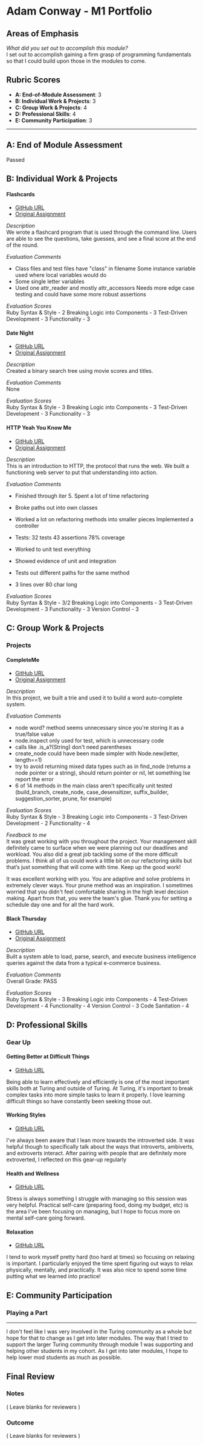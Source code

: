 # Adam Conway - M1 Portfolio

## Areas of Emphasis

<em>What did you set out to accomplish this module?</em><br>
I set out to accomplish gaining a firm grasp of programming fundamentals so that I could build upon those in the modules to come.

## Rubric Scores

* **A: End-of-Module Assessment**: 3
* **B: Individual Work & Projects**: 3
* **C: Group Work & Projects**: 4
* **D: Professional Skills**: 4
* **E: Community Participation**: 3

-----------------------

## A: End of Module Assessment

Passed

## B: Individual Work & Projects
#### Flashcards

* [GitHub URL](https://github.com/adam-conway/flashcards)
* [Original Assignment](http://backend.turing.io/module1/projects/flashcards)

<em>Description</em><br>
We wrote a flashcard program that is used through the command line. Users are able to see the questions, take guesses, and see a final score at the end of the round.

<em>Evaluation Comments</em><br>
* Class files and test files have "class" in filename Some instance variable used where local variables would do
* Some single letter variables
* Used one attr_reader and mostly attr_accessors Needs more edge case testing and could have some more robust assertions

<em>Evaluation Scores</em><br>
Ruby Syntax & Style - 2
Breaking Logic into Components - 3
Test-Driven Development - 3
Functionality - 3

#### Date Night

* [GitHub URL](https://github.com/adam-conway/binary_search_tree)
* [Original Assignment](http://backend.turing.io/module1/projects/date_night)

<em>Description</em><br>
Created a binary search tree using movie scores and titles.

<em>Evaluation Comments</em><br>
None

<em>Evaluation Scores</em><br>
Ruby Syntax & Style - 3
Breaking Logic into Components - 3
Test-Driven Development - 3
Functionality - 3

#### HTTP Yeah You Know Me

* [GitHub URL](https://github.com/adam-conway/http_yeah_you_know_me)
* [Original Assignment](http://backend.turing.io/module1/projects/http_yeah_you_know_me)

<em>Description</em><br>
This is an introduction to HTTP, the protocol that runs the web. We built a functioning web server to put that understanding into action.

<em>Evaluation Comments</em><br>
* Finished through iter 5. Spent a lot of time refactoring
* Broke paths out into own classes
* Worked a lot on refactoring methods into smaller pieces Implemented a controller

* Tests: 32 tests 43 assertions 78% coverage
* Worked to unit test everything
* Showed evidence of unit and integration
* Tests out different paths for the same method

* 3 lines over 80 char long

<em>Evaluation Scores</em><br>
Ruby Syntax & Style - 3/2
Breaking Logic into Components - 3
Test-Driven Development - 3
Functionality - 3
Version Control - 3

## C: Group Work & Projects

### Projects
#### CompleteMe

* [GitHub URL](https://github.com/anon0mys/complete-me)
* [Original Assignment](http://backend.turing.io/module1/projects/complete_me)

<em>Description</em><br>
In this project, we built a trie and used it to build a word auto-complete system.

<em>Evaluation Comments</em><br>
* node word? method seems unnecessary since you're storing it as a true/false value
* node.inspect only used for test, which is unnecessary code
* calls like .is_a?(String) don't need parentheses
* create_node could have been made simpler with Node.new(letter, length==1)
* try to avoid returning mixed data types such as in find_node (returns a node pointer or a string), should return pointer or nil, let something lse report the error
* 6 of 14 methods in the main class aren't specifically unit tested (build_branch, create_node, case_desensitizer, suffix_builder, suggestion_sorter, prune, for example)

<em>Evaluation Scores</em><br>
Ruby Syntax & Style - 3
Breaking Logic into Components - 3
Test-Driven Development - 2
Functionality - 4

<em>Feedback to me</em><br>
It was great working with you throughout the project. Your management skill definitely came to surface when we were planning out our deadlines and workload. You also did a great job tackling some of the more difficult problems. I think all of us could work a little bit on our refactoring skills but that’s just something that will come with time. Keep up the good work!

It was excellent working with you. You are adaptive and solve problems in extremely clever ways. Your prune method was an inspiration. I sometimes worried that you didn't feel comfortable sharing in the high level decision making. Apart from that, you were the team's glue. Thank you for setting a schedule day one and for all the hard work.

#### Black Thursday

* [GitHub URL](https://github.com/adam-conway/black_thursday)
* [Original Assignment](http://backend.turing.io/module1/projects/black_thursday)

<em>Description</em><br>
Built a system able to load, parse, search, and execute business intelligence queries against the data from a typical e-commerce business.

<em>Evaluation Comments</em><br>
Overall Grade: PASS

<em>Evaluation Scores</em><br>
Ruby Syntax & Style - 3
Breaking Logic into Components - 4
Test-Driven Development - 4
Functionality - 4
Version Control - 3
Code Sanitation - 4

## D: Professional Skills

### Gear Up
#### Getting Better at Difficult Things

* [GitHub URL](https://github.com/turingschool/gear-up/blob/master/m1_citizenship/session_2_getting_better_at_difficult_things.md)

Being able to learn effectively and efficiently is one of the most important skills both at Turing and outside of Turing. At Turing, it's important to break complex tasks into more simple tasks to learn it properly. I love learning difficult things so have constantly been seeking those out.

#### Working Styles

* [GitHub URL](https://github.com/turingschool/gear-up/blob/master/m1_citizenship/session_3_intro_extro_ambivert_styles.markdown)

I've always been aware that I lean more towards the introverted side. It was helpful though to specifically talk about the ways that introverts, ambiverts, and extroverts interact. After pairing with people that are definitely more extroverted, I reflected on this gear-up regularly

#### Health and Wellness

* [GitHub URL](https://docs.google.com/presentation/d/1udbQS8rNQX0aM0dtxHerV30W7HGVGOcWfqOpDKVVcts/edit#slide=id.g2d1b090d8b_0_0)

Stress is always something I struggle with managing so this session was very helpful. Practical self-care (preparing food, doing my budget, etc) is the area I've been focusing on managing, but I hope to focus more on mental self-care going forward.

#### Relaxation

* [GitHub URL]()

I tend to work myself pretty hard (too hard at times) so focusing on relaxing is important. I particularly enjoyed the time spent figuring out ways to relax physically, mentally, and practically. It was also nice to spend some time putting what we learned into practice!

## E: Community Participation

### Playing a Part
------------------
I don't feel like I was very involved in the Turing community as a whole but hope for that to change as I get into later modules. The way that I tried to support the larger Turing community through module 1 was supporting and helping other students in my cohort. As I get into later modules, I hope to help lower mod students as much as possible.

## Final Review

### Notes

( Leave blanks for reviewers )

### Outcome

( Leave blanks for reviewers )
